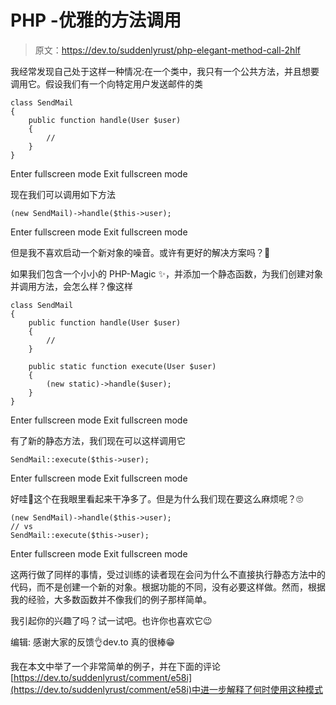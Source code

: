 # PHP -优雅的方法调用

> 原文：<https://dev.to/suddenlyrust/php-elegant-method-call-2hlf>

我经常发现自己处于这样一种情况:在一个类中，我只有一个公共方法，并且想要调用它。假设我们有一个向特定用户发送邮件的类

```
class SendMail
{
    public function handle(User $user)
    {
        //
    }
} 
```

Enter fullscreen mode Exit fullscreen mode

现在我们可以调用如下方法

```
(new SendMail)->handle($this->user); 
```

Enter fullscreen mode Exit fullscreen mode

但是我不喜欢启动一个新对象的噪音。或许有更好的解决方案吗？🤔

如果我们包含一个小小的 PHP-Magic ✨，并添加一个静态函数，为我们创建对象并调用方法，会怎么样？像这样

```
class SendMail
{
    public function handle(User $user)
    {
        //
    }

    public static function execute(User $user)
    {
        (new static)->handle($user);
    }
} 
```

Enter fullscreen mode Exit fullscreen mode

有了新的静态方法，我们现在可以这样调用它

```
SendMail::execute($this->user); 
```

Enter fullscreen mode Exit fullscreen mode

好哇🙌这个在我眼里看起来干净多了。但是为什么我们现在要这么麻烦呢？🙄

```
(new SendMail)->handle($this->user);
// vs
SendMail::execute($this->user); 
```

Enter fullscreen mode Exit fullscreen mode

这两行做了同样的事情，受过训练的读者现在会问为什么不直接执行静态方法中的代码，而不是创建一个新的对象。根据功能的不同，没有必要这样做。然而，根据我的经验，大多数函数并不像我们的例子那样简单。

我引起你的兴趣了吗？试一试吧。也许你也喜欢它😉

编辑:
感谢大家的反馈👌dev.to 真的很棒😁

我在本文中举了一个非常简单的例子，并在下面的评论[https://dev.to/suddenlyrust/comment/e58i](https://dev.to/suddenlyrust/comment/e58i)中进一步解释了何时使用这种模式